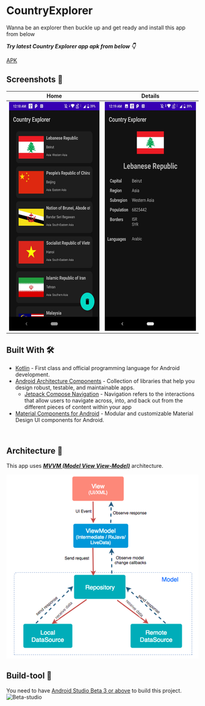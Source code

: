 # CountryExplorer
Wanna be an explorer then buckle up and get ready and install this app from below

***Try latest Country Explorer app apk from below 👇***

[APK](https://github.com/Adityap88/CountryExplorer/blob/master/downloads/Country%20Explorer.apk)


## Screenshots 🌚
Home | Details 
--- | --- |
<img src="https://github.com/Adityap88/CountryExplorer/blob/master/Screenshots/HomeFrag.jpeg"  width="300" height="600" />| <img src="https://github.com/Adityap88/CountryExplorer/blob/master/Screenshots/DetailFrag.jpeg" width="300" height="600"/>
## Built With 🛠
- [Kotlin](https://kotlinlang.org/) - First class and official programming language for Android development.
- [Android Architecture Components](https://developer.android.com/topic/libraries/architecture) - Collection of libraries that help you design robust, testable, and maintainable apps.
  - [Jetpack Compose Navigation](https://developer.android.com/jetpack/compose/navigation) - Navigation refers to the interactions that allow users to navigate across, into, and back out from the different pieces of content within your app
- [Material Components for Android](https://github.com/material-components/material-components-android) - Modular and customizable Material Design UI components for Android.

<br />

## Architecture 🗼
This app uses [***MVVM (Model View View-Model)***](https://developer.android.com/jetpack/docs/guide#recommended-app-arch) architecture.

![](https://github.com/Adityap88/CountryExplorer/blob/master/Screenshots/mvvm.png)

## Build-tool 🧰
You need to have [Android Studio Beta 3 or above](https://developer.android.com/studio/preview) to build this project.
<br>
<img src="https://github.com/Adityap88/Wiggles/blob/main/beta_android.png" height="200" alt="Beta-studio"/>
